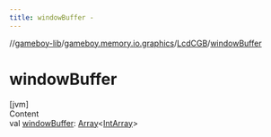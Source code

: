 ```yaml
---
title: windowBuffer -
---
```

//[gameboy-lib](../../index.md)/[gameboy.memory.io.graphics](../index.md)/[LcdCGB](index.md)/[windowBuffer](window-buffer.md)



# windowBuffer  
[jvm]  
Content  
val [windowBuffer](window-buffer.md): [Array](https://kotlinlang.org/api/latest/jvm/stdlib/kotlin/-array/index.html)<[IntArray](https://kotlinlang.org/api/latest/jvm/stdlib/kotlin/-int-array/index.html)>  



